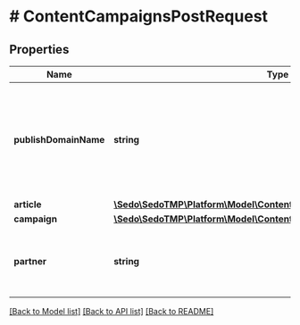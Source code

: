 # # ContentCampaignsPostRequest

## Properties

Name | Type | Description | Notes
------------ | ------------- | ------------- | -------------
**publishDomainName** | **string** | Article will be published to this domain  List of available domains can be found by using content api or portal website |
**article** | [**\Sedo\SedoTMP\Platform\Model\ContentCampaignsPostRequestArticle**](ContentCampaignsPostRequestArticle.md) |  |
**campaign** | [**\Sedo\SedoTMP\Platform\Model\ContentCampaignsPostRequestCampaign**](ContentCampaignsPostRequestCampaign.md) |  |
**partner** | **string** | Partner assigned to the resource. Requires corresponding privileges | [optional]

[[Back to Model list]](../../README.md#models) [[Back to API list]](../../README.md#endpoints) [[Back to README]](../../README.md)
